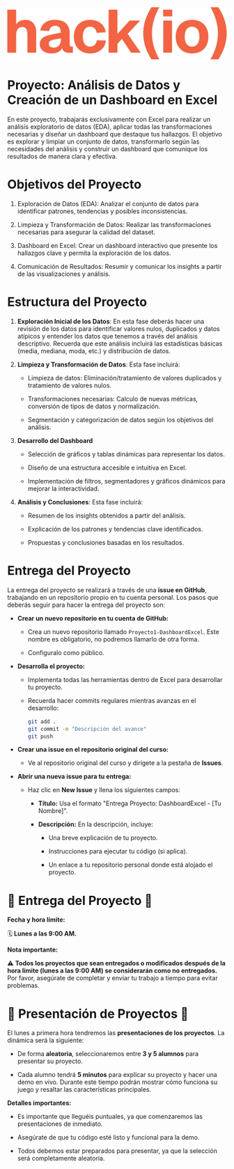 <div style="text-align: center;">
  <img src="https://github.com/Hack-io-Data/Imagenes/blob/main/01-LogosHackio/logo_naranja@4x.png?raw=true" alt="esquema" />
</div>


# Proyecto: Análisis de Datos y Creación de un Dashboard en Excel

En este proyecto, trabajarás exclusivamente con Excel para realizar un análisis exploratorio de datos (EDA), aplicar todas las transformaciones necesarias y diseñar un dashboard que destaque tus hallazgos. El objetivo es explorar y limpiar un conjunto de datos, transformarlo según las necesidades del análisis y construir un dashboard que comunique los resultados de manera clara y efectiva.

# Objetivos del Proyecto

1.	Exploración de Datos (EDA): Analizar el conjunto de datos para identificar patrones, tendencias y posibles inconsistencias.

2.	Limpieza y Transformación de Datos: Realizar las transformaciones necesarias para asegurar la calidad del dataset.

3.	Dashboard en Excel: Crear un dashboard interactivo que presente los hallazgos clave y permita la exploración de los datos.

4.	Comunicación de Resultados: Resumir y comunicar los insights a partir de las visualizaciones y análisis.

# Estructura del Proyecto

1. **Exploración Inicial de los Datos**: En esta fase deberás hacer una revisión de los datos para identificar valores nulos, duplicados y datos atípicos y entender los datos que tenemos a través del análisis descriptivo. Recuerda que este análisis incluirá las estadísticas básicas (media, mediana, moda, etc.) y distribución de datos.

2.	**Limpieza y Transformación de Datos**: Esta fase incluirá:

	- Limpieza de datos: Eliminación/tratamiento de valores duplicados y tratamiento de valores nulos.

	- Transformaciones necesarias: Calculo de nuevas métricas, conversión de tipos de datos y normalización.

	- Segmentación y categorización de datos según los objetivos del análisis.

3.	**Desarrollo del Dashboard**

	- Selección de gráficos y tablas dinámicas para representar los datos.

	- Diseño de una estructura accesible e intuitiva en Excel.

	- Implementación de filtros, segmentadores y gráficos dinámicos para mejorar la interactividad.


4.	**Análisis y Conclusiones**: Esta fase incluirá:

	- Resumen de los insights obtenidos a partir del análisis. 
	
	- Explicación de los patrones y tendencias clave identificados.

	- Propuestas y conclusiones basadas en los resultados.


# Entrega del Proyecto

La entrega del proyecto se realizará a través de una **issue en GitHub**, trabajando en un repositorio propio en tu cuenta personal. Los pasos que deberás seguir para hacer la entrega del proyecto son:


- **Crear un nuevo repositorio en tu cuenta de GitHub:**

   - Crea un nuevo repositorio llamado `Proyecto1-DashboardExcel`. Este nombre es obligatorio, no podremos llamarlo de otra forma. 

   - Configuralo como público. 


- **Desarrolla el proyecto:**

   - Implementa todas las  herramientas dentro de Excel para desarrollar tu proyecto.

   - Recuerda hacer commits regulares mientras avanzas en el desarrollo:

     ```bash
     git add .
     git commit -m "Descripción del avance"
     git push
     ```


- **Crear una issue en el repositorio original del curso:**

   - Ve al repositorio original del curso y dirígete a la pestaña de **Issues**.

- **Abrir una nueva issue para tu entrega:**

   - Haz clic en **New Issue** y llena los siguientes campos:

     - **Título:** Usa el formato "Entrega Proyecto: DashboardExcel - [Tu Nombre]".

     - **Descripción:** En la descripción, incluye:

       - Una breve explicación de tu proyecto.

       - Instrucciones para ejecutar tu código (si aplica).

       - Un enlace a tu repositorio personal donde está alojado el proyecto.


# 🚀 Entrega del Proyecto 🚀

**Fecha y hora límite:**

🗓️ **Lunes a las 9:00 AM.**


**Nota importante:**

⚠️ **Todos los proyectos que sean entregados o modificados después de la hora límite (lunes a las 9:00 AM) se considerarán como no entregados.** Por favor, asegúrate de completar y enviar tu trabajo a tiempo para evitar problemas.


# 🎤 Presentación de Proyectos 🎤

El lunes a primera hora tendremos las **presentaciones de los proyectos**. La dinámica será la siguiente:

- De forma **aleatoria**, seleccionaremos entre **3 y 5 alumnos** para presentar su proyecto.

- Cada alumno tendrá **5 minutos** para explicar su proyecto y hacer una demo en vivo. Durante este tiempo podrán mostrar cómo funciona su juego y resaltar las características principales.

**Detalles importantes:**
- Es importante que lleguéis puntuales, ya que comenzaremos las presentaciones de inmediato.

- Asegúrate de que tu código esté listo y funcional para la demo.

- Todos debemos estar preparados para presentar, ya que la selección será completamente aleatoria.


